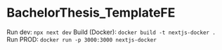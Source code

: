 # BachelorThesis_TemplateFE

Run dev: `npx next dev`
Build (Docker): `docker build -t nextjs-docker .`
Run PROD: `docker run -p 3000:3000 nextjs-docker`